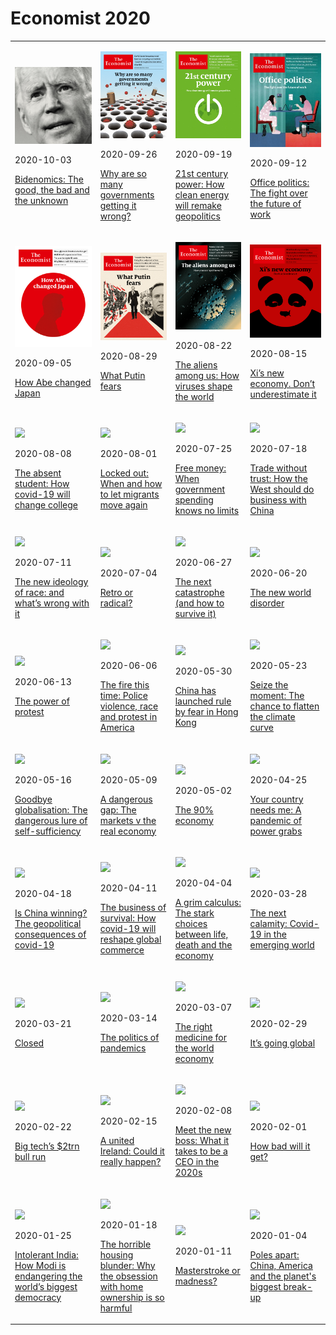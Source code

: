 # Economist 2020
<table><tr><td><p><img src = './2020-10-03/cover.jpg'/></p><p>2020-10-03</p><p><a href='./2020-10-03'>Bidenomics: The good, the bad and the unknown</a></p></td><td><p><img src = './2020-09-26/cover.jpg'/></p><p>2020-09-26</p><p><a href='./2020-09-26'>Why are so many governments getting it wrong?</a></p></td><td><p><img src = './2020-09-19/cover.jpg'/></p><p>2020-09-19</p><p><a href='./2020-09-19'>21st century power: How clean energy will remake geopolitics</a></p></td><td><p><img src = './2020-09-12/cover.jpg'/></p><p>2020-09-12</p><p><a href='./2020-09-12'>Office politics: The fight over the future of work</a></p></td></tr><tr><td><p><img src = './2020-09-05/cover.jpg'/></p><p>2020-09-05</p><p><a href='./2020-09-05'>How Abe changed Japan</a></p></td><td><p><img src = './2020-08-29/cover.jpg'/></p><p>2020-08-29</p><p><a href='./2020-08-29'>What Putin fears</a></p></td><td><p><img src = './2020-08-22/cover.jpg'/></p><p>2020-08-22</p><p><a href='./2020-08-22'>The aliens among us: How viruses shape the world</a></p></td><td><p><img src = './2020-08-15/cover.jpg'/></p><p>2020-08-15</p><p><a href='./2020-08-15'>Xi’s new economy. Don’t underestimate it</a></p></td></tr><tr><td><p><img src = './2020-08-08/cover.jpg'/></p><p>2020-08-08</p><p><a href='./2020-08-08'>The absent student: How covid-19 will change college</a></p></td><td><p><img src = './2020-08-01/cover.jpg'/></p><p>2020-08-01</p><p><a href='./2020-08-01'>Locked out: When and how to let migrants move again</a></p></td><td><p><img src = './2020-07-25/cover.jpg'/></p><p>2020-07-25</p><p><a href='./2020-07-25'>Free money: When government spending knows no limits</a></p></td><td><p><img src = './2020-07-18/cover.jpg'/></p><p>2020-07-18</p><p><a href='./2020-07-18'>Trade without trust: How the West should do business with China</a></p></td></tr><tr><td><p><img src = './2020-07-11/cover.jpg'/></p><p>2020-07-11</p><p><a href='./2020-07-11'>The new ideology of race: and what’s wrong with it</a></p></td><td><p><img src = './2020-07-04/cover.jpg'/></p><p>2020-07-04</p><p><a href='./2020-07-04'>Retro or radical?</a></p></td><td><p><img src = './2020-06-27/cover.jpg'/></p><p>2020-06-27</p><p><a href='./2020-06-27'>The next catastrophe (and how to survive it)</a></p></td><td><p><img src = './2020-06-20/cover.jpg'/></p><p>2020-06-20</p><p><a href='./2020-06-20'>The new world disorder</a></p></td></tr><tr><td><p><img src = './2020-06-13/cover.jpg'/></p><p>2020-06-13</p><p><a href='./2020-06-13'>The power of protest</a></p></td><td><p><img src = './2020-06-06/cover.jpg'/></p><p>2020-06-06</p><p><a href='./2020-06-06'>The fire this time: Police violence, race and protest in America</a></p></td><td><p><img src = './2020-05-30/cover.jpg'/></p><p>2020-05-30</p><p><a href='./2020-05-30'>China has launched rule by fear in Hong Kong</a></p></td><td><p><img src = './2020-05-23/cover.jpg'/></p><p>2020-05-23</p><p><a href='./2020-05-23'>Seize the moment: The chance to flatten the climate curve</a></p></td></tr><tr><td><p><img src = './2020-05-16/cover.jpg'/></p><p>2020-05-16</p><p><a href='./2020-05-16'>Goodbye globalisation: The dangerous lure of self-sufficiency</a></p></td><td><p><img src = './2020-05-09/cover.jpg'/></p><p>2020-05-09</p><p><a href='./2020-05-09'>A dangerous gap: The markets v the real economy</a></p></td><td><p><img src = './2020-05-02/cover.jpg'/></p><p>2020-05-02</p><p><a href='./2020-05-02'>The 90% economy</a></p></td><td><p><img src = './2020-04-25/cover.jpg'/></p><p>2020-04-25</p><p><a href='./2020-04-25'>Your country needs me: A pandemic of power grabs</a></p></td></tr><tr><td><p><img src = './2020-04-18/cover.jpg'/></p><p>2020-04-18</p><p><a href='./2020-04-18'>Is China winning? The geopolitical consequences of covid-19</a></p></td><td><p><img src = './2020-04-11/cover.jpg'/></p><p>2020-04-11</p><p><a href='./2020-04-11'>The business of survival: How covid-19 will reshape global commerce</a></p></td><td><p><img src = './2020-04-04/cover.jpg'/></p><p>2020-04-04</p><p><a href='./2020-04-04'>A grim calculus: The stark choices between life, death and the economy</a></p></td><td><p><img src = './2020-03-28/cover.jpg'/></p><p>2020-03-28</p><p><a href='./2020-03-28'>The next calamity: Covid-19 in the emerging world</a></p></td></tr><tr><td><p><img src = './2020-03-21/cover.jpg'/></p><p>2020-03-21</p><p><a href='./2020-03-21'>Closed</a></p></td><td><p><img src = './2020-03-14/cover.jpg'/></p><p>2020-03-14</p><p><a href='./2020-03-14'>The politics of pandemics</a></p></td><td><p><img src = './2020-03-07/cover.jpg'/></p><p>2020-03-07</p><p><a href='./2020-03-07'>The right medicine for the world economy</a></p></td><td><p><img src = './2020-02-29/cover.jpg'/></p><p>2020-02-29</p><p><a href='./2020-02-29'>It’s going global</a></p></td></tr><tr><td><p><img src = './2020-02-22/cover.jpg'/></p><p>2020-02-22</p><p><a href='./2020-02-22'>Big tech’s $2trn bull run</a></p></td><td><p><img src = './2020-02-15/cover.jpg'/></p><p>2020-02-15</p><p><a href='./2020-02-15'>A united Ireland: Could it really happen?</a></p></td><td><p><img src = './2020-02-08/cover.jpg'/></p><p>2020-02-08</p><p><a href='./2020-02-08'>Meet the new boss: What it takes to be a CEO in the 2020s</a></p></td><td><p><img src = './2020-02-01/cover.jpg'/></p><p>2020-02-01</p><p><a href='./2020-02-01'>How bad will it get?</a></p></td></tr><tr><td><p><img src = './2020-01-25/cover.jpg'/></p><p>2020-01-25</p><p><a href='./2020-01-25'>Intolerant India: How Modi is endangering the world’s biggest democracy</a></p></td><td><p><img src = './2020-01-18/cover.jpg'/></p><p>2020-01-18</p><p><a href='./2020-01-18'>The horrible housing blunder: Why the obsession with home ownership is so harmful</a></p></td><td><p><img src = './2020-01-11/cover.jpg'/></p><p>2020-01-11</p><p><a href='./2020-01-11'>Masterstroke or madness?</a></p></td><td><p><img src = './2020-01-04/cover.jpg'/></p><p>2020-01-04</p><p><a href='./2020-01-04'>Poles apart: China, America and the planet's biggest break-up</a></p></td></tr></table>